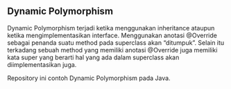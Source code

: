 ## Dynamic Polymorphism
Dynamic Polymorphism terjadi ketika menggunakan inheritance ataupun ketika mengimplementasikan interface. Menggunakan anotasi @Override sebagai penanda suatu method pada superclass akan “ditumpuk”. Selain itu terkadang sebuah method yang memiliki anotasi @Override  juga memiliki kata super yang berarti hal yang ada dalam superclass akan diimplementasikan juga.

Repository ini contoh Dynamic Polymorphism pada Java.

